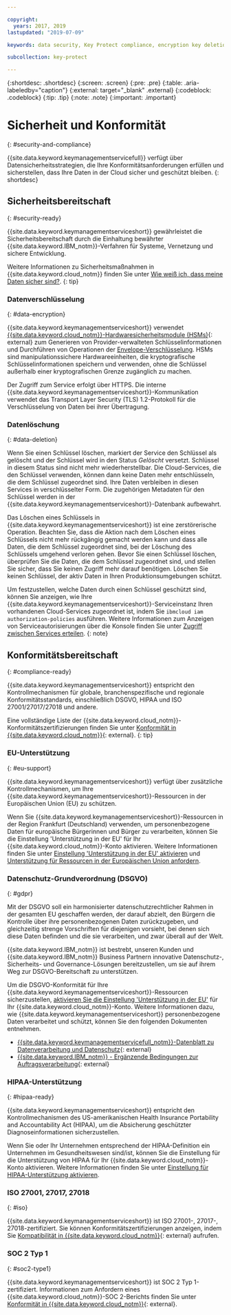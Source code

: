 ```yaml
---

copyright:
  years: 2017, 2019
lastupdated: "2019-07-09"

keywords: data security, Key Protect compliance, encryption key deletion

subcollection: key-protect

---
```


{:shortdesc: .shortdesc}
{:screen: .screen}
{:pre: .pre}
{:table: .aria-labeledby="caption"}
{:external: target="_blank" .external}
{:codeblock: .codeblock}
{:tip: .tip}
{:note: .note}
{:important: .important}

# Sicherheit und Konformität
{: #security-and-compliance}

{{site.data.keyword.keymanagementservicefull}} verfügt über Datensicherheitsstrategien, die Ihre Konformitätsanforderungen erfüllen und sicherstellen, dass Ihre Daten in der Cloud sicher und geschützt bleiben.
{: shortdesc}

## Sicherheitsbereitschaft
{: #security-ready}

{{site.data.keyword.keymanagementserviceshort}} gewährleistet die Sicherheitsbereitschaft durch die Einhaltung bewährter {{site.data.keyword.IBM_notm}}-Verfahren für Systeme, Vernetzung und sichere Entwicklung. 

Weitere Informationen zu Sicherheitsmaßnahmen in {{site.data.keyword.cloud_notm}} finden Sie unter [Wie weiß ich, dass meine Daten sicher sind?](/docs/overview?topic=overview-security#security).
{: tip}

### Datenverschlüsselung
{: #data-encryption}

{{site.data.keyword.keymanagementserviceshort}} verwendet [{{site.data.keyword.cloud_notm}}-Hardwaresicherheitsmodule (HSMs)](https://www.ibm.com/cloud/hardware-security-module){: external} zum Generieren von Provider-verwalteten Schlüsselinformationen und Durchführen von Operationen der [Envelope-Verschlüsselung](/docs/services/key-protect?topic=key-protect-envelope-encryption). HSMs sind manipulationssichere Hardwareeinheiten, die kryptografische Schlüsselinformationen speichern und verwenden, ohne die Schlüssel außerhalb einer kryptografischen Grenze zugänglich zu machen.

Der Zugriff zum Service erfolgt über HTTPS. Die interne {{site.data.keyword.keymanagementserviceshort}}-Kommunikation verwendet das Transport Layer Security (TLS) 1.2-Protokoll für die Verschlüsselung von Daten bei ihrer Übertragung.

### Datenlöschung
{: #data-deletion}

Wenn Sie einen Schlüssel löschen, markiert der Service den Schlüssel als gelöscht und der Schlüssel wird in den Status _Gelöscht_ versetzt. Schlüssel in diesem Status sind nicht mehr wiederherstellbar. Die Cloud-Services, die den Schlüssel verwenden, können dann keine Daten mehr entschlüsseln, die dem Schlüssel zugeordnet sind. Ihre Daten verbleiben in diesen Services in verschlüsselter Form. Die zugehörigen Metadaten für den Schlüssel werden in der {{site.data.keyword.keymanagementserviceshort}}-Datenbank aufbewahrt. 

Das Löschen eines Schlüssels in {{site.data.keyword.keymanagementserviceshort}} ist eine zerstörerische Operation. Beachten Sie, dass die Aktion nach dem Löschen eines Schlüssels nicht mehr rückgängig gemacht werden kann und dass alle Daten, die dem Schlüssel zugeordnet sind, bei der Löschung des Schlüssels umgehend verloren gehen. Bevor Sie einen Schlüssel löschen, überprüfen Sie die Daten, die dem Schlüssel zugeordnet sind, und stellen Sie sicher, dass Sie keinen Zugriff mehr darauf benötigen. Löschen Sie keinen Schlüssel, der aktiv Daten in Ihren Produktionsumgebungen schützt. 

Um festzustellen, welche Daten durch einen Schlüssel geschützt sind, können Sie anzeigen, wie Ihre {{site.data.keyword.keymanagementserviceshort}}-Serviceinstanz Ihren vorhandenen Cloud-Services zugeordnet ist, indem Sie `ibmcloud iam authorization-policies` ausführen. Weitere Informationen zum Anzeigen von Serviceautorisierungen über die Konsole finden Sie unter [Zugriff zwischen Services erteilen](/docs/iam?topic=iam-serviceauth).
{: note}

## Konformitätsbereitschaft
{: #compliance-ready}

{{site.data.keyword.keymanagementserviceshort}} entspricht den Kontrollmechanismen für globale, branchenspezifische und regionale Konformitätsstandards, einschließlich DSGVO, HIPAA und ISO 27001/27017/27018 und andere. 

Eine vollständige Liste der {{site.data.keyword.cloud_notm}}-Konformitätszertifizierungen finden Sie unter [Konformität in {{site.data.keyword.cloud_notm}}](https://www.ibm.com/cloud/compliance){: external}.
{: tip}

### EU-Unterstützung
{: #eu-support}

{{site.data.keyword.keymanagementserviceshort}} verfügt über zusätzliche Kontrollmechanismen, um Ihre {{site.data.keyword.keymanagementserviceshort}}-Ressourcen in der Europäischen Union (EU) zu schützen. 

Wenn Sie {{site.data.keyword.keymanagementserviceshort}}-Ressourcen in der Region Frankfurt (Deutschland) verwenden, um personenbezogene Daten für europäische Bürgerinnen und Bürger zu verarbeiten, können Sie die Einstellung 'Unterstützung in der EU' für Ihr {{site.data.keyword.cloud_notm}}-Konto aktivieren. Weitere Informationen finden Sie unter [Einstellung 'Unterstützung in der EU' aktivieren](/docs/account?topic=account-eu-hipaa-supported#bill_eusupported) und [Unterstützung für Ressourcen in der Europäischen Union anfordern](/docs/get-support?topic=get-support-getting-customer-support#eusupported).

### Datenschutz-Grundverordnung (DSGVO)
{: #gdpr}

Mit der DSGVO soll ein harmonisierter datenschutzrechtlicher Rahmen in der gesamten EU geschaffen werden, der darauf abzielt, den Bürgern die Kontrolle über ihre personenbezogenen Daten zurückzugeben, und gleichzeitig strenge Vorschriften für diejenigen vorsieht, bei denen sich diese Daten befinden und die sie verarbeiten, und zwar überall auf der Welt.

{{site.data.keyword.IBM_notm}} ist bestrebt, unseren Kunden und {{site.data.keyword.IBM_notm}} Business Partnern innovative Datenschutz-, Sicherheits- und Governance-Lösungen bereitzustellen, um sie auf ihrem Weg zur DSGVO-Bereitschaft zu unterstützen.

Um die DSGVO-Konformität für Ihre {{site.data.keyword.keymanagementserviceshort}}-Ressourcen sicherzustellen, [aktivieren Sie die Einstellung 'Unterstützung in der EU'](/docs/account?topic=account-eu-hipaa-supported#bill_eusupported) für Ihr {{site.data.keyword.cloud_notm}}-Konto. Weitere Informationen dazu, wie {{site.data.keyword.keymanagementserviceshort}} personenbezogene Daten verarbeitet und schützt, können Sie den folgenden Dokumenten entnehmen.

- [{{site.data.keyword.keymanagementservicefull_notm}}-Datenblatt zu Datenverarbeitung und Datenschutz](https://www.ibm.com/software/reports/compatibility/clarity-reports/report/html/softwareReqsForProduct?deliverableId=180A0EC0658B11E5A8DABB56563AC132){: external}
- [{{site.data.keyword.IBM_notm}} - Ergänzende Bedingungen zur Auftragsverarbeitung](https://www.ibm.com/support/customer/csol/terms/?cat=dpa){: external}

### HIPAA-Unterstützung
{: #hipaa-ready}

{{site.data.keyword.keymanagementserviceshort}} entspricht den Kontrollmechanismen des US-amerikanischen Health Insurance Portability and Accountability Act (HIPAA), um die Absicherung geschützter Diagnoseinformationen sicherzustellen. 

Wenn Sie oder Ihr Unternehmen entsprechend der HIPAA-Definition ein Unternehmen im Gesundheitswesen sind/ist, können Sie die Einstellung für die Unterstützung von HIPAA für Ihr {{site.data.keyword.cloud_notm}}-Konto aktivieren. Weitere Informationen finden Sie unter [Einstellung für HIPAA-Unterstützung aktivieren](/docs/account?topic=account-eu-hipaa-supported#enabling-hipaa).

### ISO 27001, 27017, 27018
{: #iso}

{{site.data.keyword.keymanagementserviceshort}} ist ISO 27001-, 27017-, 27018-zertifiziert. Sie können Konformitätszertifizierungen anzeigen, indem Sie [Kompatibilität in {{site.data.keyword.cloud_notm}}](https://www.ibm.com/cloud/compliance){: external} aufrufen. 

### SOC 2 Typ 1
{: #soc2-type1}

{{site.data.keyword.keymanagementserviceshort}} ist SOC 2 Typ 1-zertifiziert. Informationen zum Anfordern eines {{site.data.keyword.cloud_notm}}-SOC 2-Berichts finden Sie unter [Konformität in {{site.data.keyword.cloud_notm}}](https://www.ibm.com/cloud/compliance){: external}.
